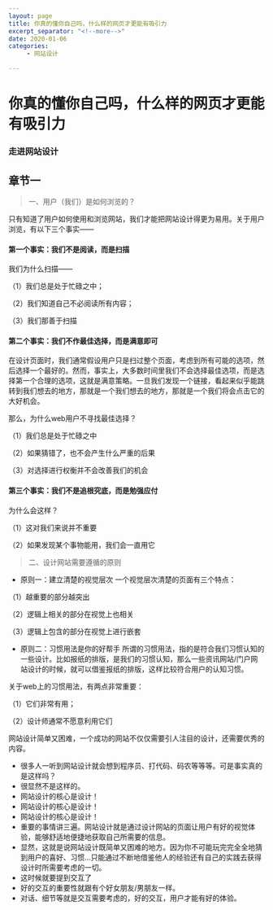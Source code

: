 ```yaml
---
layout: page
title: 你真的懂你自己吗，什么样的网页才更能有吸引力
excerpt_separator: "<!--more-->"
date: 2020-01-06
categories:
     - 网站设计

---
```


# 你真的懂你自己吗，什么样的网页才更能有吸引力 
### 走进网站设计
## 章节一
<!--more-->
> 一、用户（我们）是如何浏览的？

只有知道了用户如何使用和浏览网站，我们才能把网站设计得更为易用。关于用户浏览，有以下三个事实——
#### 第一个事实：我们不是阅读，而是扫描
我们为什么扫描——

（1）我们总是处于忙碌之中；

（2）我们知道自己不必阅读所有内容；

（3）我们那善于扫描
#### 第二个事实：我们不作最佳选择，而是满意即可
在设计页面时，我们通常假设用户只是扫过整个页面，考虑到所有可能的选项，然后选择一个最好的。然而，事实上，大多数时间里我们不会选择最佳选项，而是选择第一个合理的选项，这就是满意策略。一旦我们发现一个链接，看起来似乎能跳转到我们想去的地方，那就是一个我们想去的地方，那就是一个我们将会点击它的大好机会。

那么，为什么web用户不寻找最佳选择？

（1）我们总是处于忙碌之中

（2）如果猜错了，也不会产生什么严重的后果

（3）对选择进行权衡并不会改善我们的机会

#### 第三个事实：我们不是追根究底，而是勉强应付
为什么会这样？

（1）这对我们来说并不重要

（2）如果发现某个事物能用，我们会一直用它
> 二、设计网站需要遵循的原则
- 原则一：建立清楚的视觉层次
一个视觉层次清楚的页面有三个特点：

（1）越重要的部分越突出

（2）逻辑上相关的部分在视觉上也相关

（3）逻辑上包含的部分在视觉上进行嵌套
- 原则二：习惯用法是你的好帮手
所谓的习惯用法，指的是符合我们习惯认知的一些设计。比如报纸的排版，是我们的习惯认知，那么一些资讯网站/门户网站设计的时候，就可以借鉴报纸的排版，这样比较符合用户的认知习惯。

关于web上的习惯用法，有两点非常重要：

（1）它们非常有用；

（2）设计师通常不愿意利用它们


网站设计简单又困难，一个成功的网站不仅仅需要引人注目的设计，还需要优秀的内容。
- 很多人一听到网站设计就会想到程序员、打代码、码农等等等。可是事实真的是这样吗？
-  很显然不是这样的。
- 网站设计的核心是设计！
- 网站设计的核心是设计！
- 网站设计的核心是设计！
- 重要的事情讲三遍。网站设计就是通过设计网站的页面让用户有好的视觉体验，能够舒适地便捷地获取自己所需要的信息。
- 显然，这就是说网站设计既简单又困难的地方。因为你不可能玩完完全全地猜到用户的喜好、习惯...只能通过不断地借鉴他人的经验还有自己的实践去获得设计时所需要考虑的一切。
- 这时候就要提到交互了
- 好的交互的重要性就跟有个好女朋友/男朋友一样。
- 对话、细节等就是交互需要考虑的，好的交互，用户才能有好的体验。
